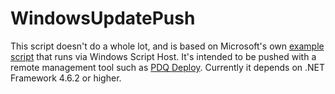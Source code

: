 # WindowsUpdatePush
This script doesn't do a whole lot, and is based on Microsoft's own [example script](https://docs.microsoft.com/en-us/windows/win32/wua_sdk/searching--downloading--and-installing-updates) that runs via Windows Script Host. It's intended to be pushed with a remote management tool such as [PDQ Deploy](https://www.pdq.com/pdq-deploy/). Currently it depends on .NET Framework 4.6.2 or higher.